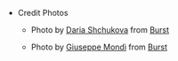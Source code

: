 - Credit Photos

  - Photo by <a href="https://burst.shopify.com/@daria_lis?utm_campaign=photo_credit&amp;utm_content=Browse+Free+HD+Images+of+Two+Customized+Cars+Rolling+Through+A+City+Street&amp;utm_medium=referral&amp;utm_source=credit">Daria Shchukova</a> from <a href="https://burst.shopify.com/api-city?utm_campaign=photo_credit&amp;utm_content=Browse+Free+HD+Images+of+Two+Customized+Cars+Rolling+Through+A+City+Street&amp;utm_medium=referral&amp;utm_source=credit">Burst</a>

  - Photo by <a href="https://burst.shopify.com/@masinutoscana?utm_campaign=photo_credit&amp;utm_content=Browse+Free+HD+Images+of+Matching+Brown+Doors+And+Shutters&amp;utm_medium=referral&amp;utm_source=credit">Giuseppe Mondì</a> from <a href="https://burst.shopify.com/urban-life?utm_campaign=photo_credit&amp;utm_content=Browse+Free+HD+Images+of+Matching+Brown+Doors+And+Shutters&amp;utm_medium=referral&amp;utm_source=credit">Burst</a>
